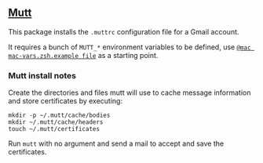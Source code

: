 ## [Mutt](http://www.mutt.org/)

This package installs the `.muttrc` configuration file for a Gmail account.  

It requires a bunch of `MUTT_*` environment variables to be defined, use
[`@mac mac-vars.zsh.example file`](https://github.com/Kraymer/F-dotfiles/tree/master/%40mac/.zsh/local/mac-vars.zsh.example) as a starting point.

### Mutt install notes

Create the directories and files mutt will use to cache message information and
store certificates by executing:

    mkdir -p ~/.mutt/cache/bodies
    mkdir ~/.mutt/cache/headers
    touch ~/.mutt/certificates

Run ``mutt`` with no argument and send a mail to accept and save the certificates.
